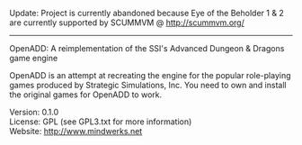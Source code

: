 Update: Project is currently abandoned because Eye of the Beholder 1 & 2 are currently supported by SCUMMVM @ http://scummvm.org/

--------------------
OpenADD: A reimplementation of the SSI's Advanced Dungeon & Dragons game engine

OpenADD is an attempt at recreating the engine for the popular role-playing games
produced by Strategic Simulations, Inc. You need to own and install the original 
games for OpenADD to work.

Version: 0.1.0  
License: GPL (see GPL3.txt for more information)  
Website: http://www.mindwerks.net  

